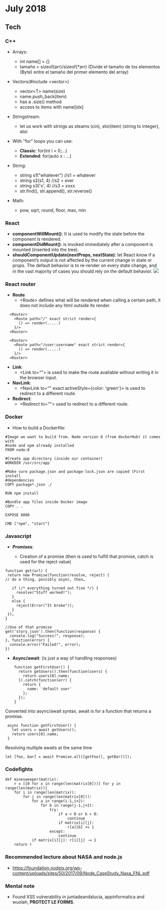 July 2018
==========

Tech
----


### C++

  - Arrays:
    - int name[] = {}
    - tamaño = sizeof(arr)/sizeof(*arr) (Divide el tamaño de los elementos (Byte) 
  entre el tamaño del primer elemento del array)
  
  - Vectors(#include &lt;vector&gt;)
    - vector&lt;T&gt; name(size)
    - name.push_back(item)
    - has a .size() method
    - access to items with name[idx]
  - Stringstream: 
    - let us work with strings as steams (cin), stoi(item) (string to integer), atoi
  - With "for" loops you can use:
    - **Classic**: for(int i = 0;...)
    - **Extended**: for(auto x : ...)
  - String:
    - string s1("whatever") //s1 = whatever
    - string s2(s1, 4) //s2 = ever
    - string s3('x', 4) //s3 = xxxx
    - str.find(), str.append(), str.reverse()
  - Math:
    - pow, sqrt, round, floor, max, min


### React

  - **componentWillMount()**: It is used to modify the state before the component is rendered.
  - **componentDidMount()**:  is invoked immediately after a component is mounted (inserted into the tree).
  - **shouldComponentUpdate(nextProps, nextState)**: let React know if a component’s output is not affected by the current change in state or props. The default behavior is to re-render on every state change, and in the vast majority of cases you should rely on the default behavior.
  ![](https://i.gyazo.com/05afd1ca61603eb8ff4b3d9240936269.png)
  
 ### **React router**
  
  - **Route**
    - &lt;Route&gt; defines what will be rendered when calling a certain path, it does not include any html outside its render.
    
```
  <Router>
    <Route path="/" exact strict render={
      () => render(.....)                 
    }/> 
  <Router>

  <Router>
    <Route path="/user:username" exact strict render={
      () => render(.....)                 
    }/> 
  <Router>
```


  - **Link**:
    - &lt;Link to=""&gt; is used to make the route avaliable without writing it in the browser input.
  - **NavLink**:
    - &lt;NavLink to="" exact activeStyle={color: 'green'}&gt; is used to redirect to a different route.
  - **Redirect**:
    - &lt;Redirect to=""&gt; used to redirect to a different route.
    
    
### Docker
  - How to build a Dockerfile:
  ```
  #Image we want to build from. Node version 8 (from dockerHub) it comes with 
#node and npm already installed
FROM node:8

#Create app directory (inside our container)
WORKDIR /usr/src/app

#Make sure package.json and package-lock.json are copied (First install
#dependencies
COPY package*.json ./

RUN npm install

#Bundle app files inside Docker image
COPY . .

EXPOSE 8080

CMD ["npm", "start"]
```
### Javascript
  - **Promises**:

    - Creation of a promise (then is used to fulfill that promise, catch is used for the reject value)
   ```
  function get(url) { 
    return new Promise(function(resolve, reject) {
  // do a thing, possibly async, then…

      if (/* everything turned out fine */) {
        resolve("Stuff worked!");
      }
      else {
        reject(Error("It broke"));
      }
    });
   }
```
```
//Use of that promise
get('story.json').then(function(response) {
  console.log("Success!", response);
}, function(error) {
  console.error("Failed!", error);
})
```
  - **Async/await**: (is just a way of handling responses)
```
    function getFirstUser() {
      return getUsers().then(function(users) {
        return users[0].name;
      }).catch(function(err) {
        return {
          name: 'default user'
        };
      });
    }
```
  Converted into async/await syntax, await is for a function that returns a promise.
  
 ```
  async function getFirstUser() {
    let users = await getUsers();
    return users[0].name;
  }
```
  Resolving multiple awaits at the same time

`let [foo, bar] = await Promise.all([getFoo(), getBar()]);`


### Codefights

```
def minesweeper(matrix):
    r = [[0 for x in range(len(matrix[0]))] for y in range(len(matrix))]
    for i in range(len(matrix)):
        for j in range(len(matrix[0])):
            for a in range(i-1,i+2):
                for b in range(j-1,j+2):
                    try:
                        if a < 0 or b < 0:
                            continue
                        if matrix[i][j]:
                            r[a][b] += 1
                    except:
                        continue
            if matrix[i][j]: r[i][j] -= 1
    return r
```

### Recommended lecture about NASA and node.js 
  - https://foundation.nodejs.org/wp-content/uploads/sites/50/2017/09/Node_CaseStudy_Nasa_FNL.pdf
  
### Mental note
  - Found XSS vulnerability in juntadeandalucia, appinformatica and wuolah, **PROTECT LE FORMS**.

